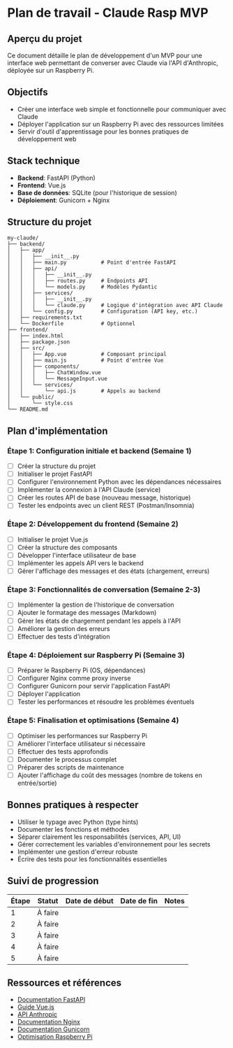 # Plan de travail - Claude Rasp MVP

## Aperçu du projet
Ce document détaille le plan de développement d'un MVP pour une interface web permettant de converser avec Claude via l'API d'Anthropic, déployée sur un Raspberry Pi.

## Objectifs
- Créer une interface web simple et fonctionnelle pour communiquer avec Claude
- Déployer l'application sur un Raspberry Pi avec des ressources limitées
- Servir d'outil d'apprentissage pour les bonnes pratiques de développement web

## Stack technique
- **Backend**: FastAPI (Python)
- **Frontend**: Vue.js
- **Base de données**: SQLite (pour l'historique de session)
- **Déploiement**: Gunicorn + Nginx

## Structure du projet
```
my-claude/
├── backend/
│   ├── app/
│   │   ├── __init__.py
│   │   ├── main.py           # Point d'entrée FastAPI
│   │   ├── api/
│   │   │   ├── __init__.py
│   │   │   ├── routes.py     # Endpoints API
│   │   │   └── models.py     # Modèles Pydantic
│   │   ├── services/
│   │   │   ├── __init__.py
│   │   │   └── claude.py     # Logique d'intégration avec API Claude
│   │   └── config.py         # Configuration (API key, etc.)
│   ├── requirements.txt
│   └── Dockerfile            # Optionnel
├── frontend/
│   ├── index.html
│   ├── package.json
│   ├── src/
│   │   ├── App.vue           # Composant principal
│   │   ├── main.js           # Point d'entrée Vue
│   │   ├── components/
│   │   │   ├── ChatWindow.vue
│   │   │   └── MessageInput.vue
│   │   └── services/
│   │       └── api.js        # Appels au backend
│   └── public/
│       └── style.css
└── README.md
```

## Plan d'implémentation

### Étape 1: Configuration initiale et backend (Semaine 1)
- [ ] Créer la structure du projet
- [ ] Initialiser le projet FastAPI
- [ ] Configurer l'environnement Python avec les dépendances nécessaires
- [ ] Implémenter la connexion à l'API Claude (service)
- [ ] Créer les routes API de base (nouveau message, historique)
- [ ] Tester les endpoints avec un client REST (Postman/Insomnia)

### Étape 2: Développement du frontend (Semaine 2)
- [ ] Initialiser le projet Vue.js
- [ ] Créer la structure des composants
- [ ] Développer l'interface utilisateur de base
- [ ] Implémenter les appels API vers le backend
- [ ] Gérer l'affichage des messages et des états (chargement, erreurs)

### Étape 3: Fonctionnalités de conversation (Semaine 2-3)
- [ ] Implémenter la gestion de l'historique de conversation
- [ ] Ajouter le formatage des messages (Markdown)
- [ ] Gérer les états de chargement pendant les appels à l'API
- [ ] Améliorer la gestion des erreurs
- [ ] Effectuer des tests d'intégration

### Étape 4: Déploiement sur Raspberry Pi (Semaine 3)
- [ ] Préparer le Raspberry Pi (OS, dépendances)
- [ ] Configurer Nginx comme proxy inverse
- [ ] Configurer Gunicorn pour servir l'application FastAPI
- [ ] Déployer l'application
- [ ] Tester les performances et résoudre les problèmes éventuels

### Étape 5: Finalisation et optimisations (Semaine 4)
- [ ] Optimiser les performances sur Raspberry Pi
- [ ] Améliorer l'interface utilisateur si nécessaire
- [ ] Effectuer des tests approfondis
- [ ] Documenter le processus complet
- [ ] Préparer des scripts de maintenance
- [ ] Ajouter l'affichage du coût des messages (nombre de tokens en entrée/sortie)

## Bonnes pratiques à respecter
- Utiliser le typage avec Python (type hints)
- Documenter les fonctions et méthodes
- Séparer clairement les responsabilités (services, API, UI)
- Gérer correctement les variables d'environnement pour les secrets
- Implémenter une gestion d'erreur robuste
- Écrire des tests pour les fonctionnalités essentielles

## Suivi de progression
| Étape | Statut | Date de début | Date de fin | Notes |
|-------|--------|--------------|------------|-------|
| 1     | À faire |              |            |       |
| 2     | À faire |              |            |       |
| 3     | À faire |              |            |       |
| 4     | À faire |              |            |       |
| 5     | À faire |              |            |       |

## Ressources et références
- [Documentation FastAPI](https://fastapi.tiangolo.com/)
- [Guide Vue.js](https://vuejs.org/guide/introduction.html)
- [API Anthropic](https://docs.anthropic.com/claude/reference/getting-started-with-the-api)
- [Documentation Nginx](https://nginx.org/en/docs/)
- [Documentation Gunicorn](https://docs.gunicorn.org/en/stable/)
- [Optimisation Raspberry Pi](https://www.raspberrypi.org/documentation/computers/os.html)
